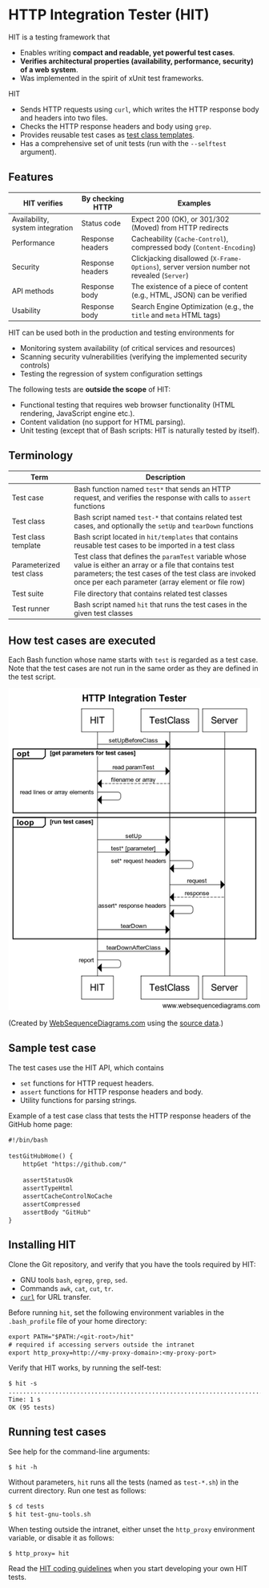 # HTTP Integration Tester (HIT)

HIT is a testing framework that

* Enables writing **compact and readable, yet powerful test cases**.
* **Verifies architectural properties (availability, performance,
security) of a web system**.
* Was implemented in the spirit of xUnit test frameworks.

HIT

* Sends HTTP requests using `curl`, which writes the HTTP response body and headers into two files.
* Checks the HTTP response headers and body using `grep`.
* Provides reusable test cases as [test class templates](/docs/TEMPLATES.md).
* Has a comprehensive set of unit tests (run with the `--selftest` argument).

## Features

| HIT verifies | By checking HTTP | Examples |
| ------------ | ---------------- | -------- |
| Availability, system integration | Status code | Expect 200 (OK), or 301/302 (Moved) from HTTP redirects |
| Performance | Response headers | Cacheability (`Cache-Control`), compressed body (`Content-Encoding`) |
| Security | Response headers | Clickjacking disallowed (`X-Frame-Options`), server version number not revealed (`Server`) |
| API methods | Response body | The existence of a piece of content (e.g., HTML, JSON) can be verified |
| Usability | Response body | Search Engine Optimization (e.g., the `title` and `meta` HTML tags) |

HIT can be used both in the production and testing environments for

* Monitoring system availability (of critical services and resources)
* Scanning security vulnerabilities (verifying the implemented security controls)
* Testing the regression of system configuration settings

The following tests are **outside the scope** of HIT:

* Functional testing that requires web browser functionality (HTML rendering, JavaScript engine etc.).
* Content validation (no support for HTML parsing).
* Unit testing (except that of Bash scripts: HIT is naturally tested by itself).

## Terminology

| Term | Description |
| ---- | ----------- |
| Test case | Bash function named `test*` that sends an HTTP request, and verifies the response with calls to `assert` functions |
| Test class | Bash script named `test-*` that contains related test cases, and optionally the `setUp` and `tearDown` functions |
| Test class template | Bash script located in `hit/templates` that contains reusable test cases to be imported in a test class |
| Parameterized test class | Test class that defines the `paramTest` variable whose value is either an array or a file that contains test parameters; the test cases of the test class are invoked once per each parameter (array element or file row) |
| Test suite | File directory that contains related test classes |
| Test runner | Bash script named `hit` that runs the test cases in the given test classes |

## How test cases are executed

Each Bash function whose name starts with `test` is regarded as a test case. Note that the test cases are not run in the same order as they are defined in the test script.

![HIT sequence diagram](/docs/hit-sequence.png)

(Created by [WebSequenceDiagrams.com](http://websequencediagrams.com/)
using the [source data](/docs/hit-sequence.txt).)

## Sample test case

The test cases use the HIT API, which contains

* `set` functions for HTTP request headers.
* `assert` functions for HTTP response headers and body.
* Utility functions for parsing strings.

Example of a test case class that tests the HTTP response headers of
the GitHub home page:

    #!/bin/bash

    testGitHubHome() {
        httpGet "https://github.com/"

        assertStatusOk
        assertTypeHtml
        assertCacheControlNoCache
        assertCompressed
        assertBody "GitHub"
    }

## Installing HIT

Clone the Git repository, and verify that you have the tools required by HIT:

* GNU tools `bash`, `egrep`, `grep`, `sed`.
* Commands `awk`, `cat`, `cut`, `tr`.
* [`curl`](http://curl.haxx.se/) for URL transfer.

Before running `hit`, set the following environment variables in the
`.bash_profile` file of your home directory:

    export PATH="$PATH:/<git-root>/hit"
    # required if accessing servers outside the intranet
    export http_proxy=http://<my-proxy-domain>:<my-proxy-port>

Verify that HIT works, by running the self-test:

    $ hit -s
    ...............................................................................................
    Time: 1 s
    OK (95 tests)

## Running test cases

See help for the command-line arguments:

    $ hit -h

Without parameters, `hit` runs all the tests (named as `test-*.sh`) in
the current directory. Run one test as follows:

    $ cd tests
    $ hit test-gnu-tools.sh

When testing outside the intranet, either unset the `http_proxy`
environment variable, or disable it as follows:

    $ http_proxy= hit

Read the [HIT coding guidelines](/docs/CODING.md) when you start
developing your own HIT tests.

